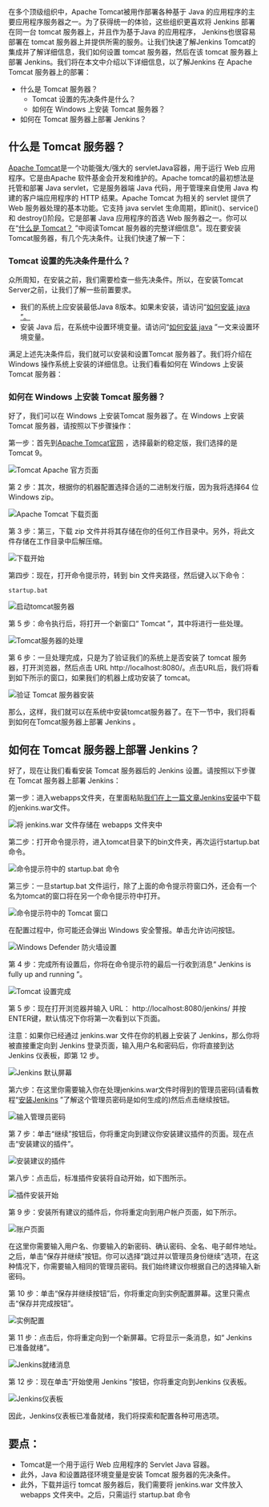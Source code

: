 在多个顶级组织中，Apache Tomcat被用作部署各种基于 Java 的应用程序的主要应用程序服务器之一。为了获得统一的体验，这些组织更喜欢将 Jenkins 部署在同一台 tomcat 服务器上，并且作为基于Java 的应用程序， Jenkins也很容易部署在 tomcat 服务器上并提供所需的服务。让我们快速了解Jenkins Tomcat的集成并了解详细信息，我们如何设置 tomcat 服务器，然后在该 tomcat 服务器上部署 Jenkins。我们将在本文中介绍以下详细信息，以了解Jenkins 在 Apache Tomcat 服务器上的部署：

-   什么是 Tomcat 服务器？
    -   Tomcat 设置的先决条件是什么？
    -   如何在 Windows 上安装 Tomcat 服务器？
-   如何在 Tomcat 服务器上部署 Jenkins？

## 什么是 Tomcat 服务器？

[Apache Tomcat](https://tomcat.apache.org/index.html)是一个功能强大/强大的 servletJava容器，用于运行 Web 应用程序。它是由Apache 软件基金会开发和维护的。Apache tomcat的最初想法是托管和部署 Java servlet，它是服务器端 Java 代码，用于管理来自使用 Java 构建的客户端应用程序的 HTTP 结果。Apache Tomcat 为相关的 servlet 提供了 Web 服务器处理的基本功能。它支持 java servlet 生命周期，即init()、service() 和 destroy()阶段。它是部署 Java 应用程序的首选 Web 服务器之一。你可以在“[什么是 Tomcat？](https://www.educba.com/what-is-apache-tomcat/) ”中阅读Tomcat 服务器的完整详细信息”。现在要安装Tomcat服务器，有几个先决条件。让我们快速了解一下：

### Tomcat 设置的先决条件是什么？

众所周知，在安装之前，我们需要检查一些先决条件。所以，在安装Tomcat Server之前，让我们了解一些前置要求。

-   我们的系统上应安装最低Java 8版本。如果未安装，请访问“[如何安装 java ”。](https://www.toolsqa.com/selenium-webdriver/install-java/)
-   安装 Java 后，在系统中设置环境变量。请访问“[如何安装 java](https://www.toolsqa.com/selenium-webdriver/install-java/) ”一文来设置环境变量。

满足上述先决条件后，我们就可以安装和设置Tomcat 服务器了。我们将介绍在 Windows 操作系统上安装的详细信息。让我们看看如何在 Windows 上安装 Tomcat 服务器：

### 如何在 Windows 上安装 Tomcat 服务器？

好了，我们可以在 Windows 上安装Tomcat 服务器了。在 Windows 上安装 Tomcat 服务器，请按照以下步骤操作：

第一步：首先到[Apache Tomcat官网](https://tomcat.apache.org/) ，选择最新的稳定版，我们选择的是Tomcat 9。

![Tomcat Apache 官方页面](https://www.toolsqa.com/gallery/Jenkins/1.Tomcat%20Apache%20Official%20Page.jpg)

第 2 步：其次，根据你的机器配置选择合适的二进制发行版，因为我将选择64 位 Windows zip。

![Apache Tomcat 下载页面](https://www.toolsqa.com/gallery/Jenkins/2.Apache%20Tomcat%20Download%20Page.jpg)

第 3 步：第三，下载 zip 文件并将其存储在你的任何工作目录中。另外，将此文件存储在工作目录中后解压缩。

![下载开始](https://www.toolsqa.com/gallery/Jenkins/3.Downloading%20Started.jpg)

第四步：现在，打开命令提示符，转到 bin 文件夹路径，然后键入以下命令：

```
startup.bat
```

![启动tomcat服务器](https://www.toolsqa.com/gallery/Jenkins/4.Starting%20tomcat%20server.jpg)

第 5 步：命令执行后，将打开一个新窗口“ Tomcat ”，其中将进行一些处理。

![Tomcat服务器的处理](https://www.toolsqa.com/gallery/Jenkins/5.Processing%20of%20Tomcat%20server.jpg)

第 6 步：一旦处理完成，只是为了验证我们的系统上是否安装了 tomcat 服务器，打开浏览器，然后点击 URL http://localhost:8080/。点击URL后，我们将看到如下所示的窗口，如果我们的机器上成功安装了 tomcat。

![验证 Tomcat 服务器安装](https://www.toolsqa.com/gallery/Jenkins/6.Validation%20of%20Tomcat%20server%20installation.jpg)

那么，这样，我们就可以在系统中安装tomcat服务器了。在下一节中，我们将看到如何在Tomcat服务器上部署 Jenkins 。

## 如何在 Tomcat 服务器上部署 Jenkins？

好了，现在让我们看看安装 Tomcat 服务器后的 Jenkins 设置。请按照以下步骤在 Tomcat 服务器上部署 Jenkins：

第一步：进入webapps文件夹，在里面粘贴[我们在上一篇文章Jenkins安装](https://www.toolsqa.com/jenkins/install-jenkins/)中下载的jenkins.war文件。

![将 jenkins.war 文件存储在 webapps 文件夹中](https://www.toolsqa.com/gallery/Jenkins/7.Storing%20jenkins.war%20file%20in%20webapps%20folder.jpg)

第二步：打开命令提示符，进入tomcat目录下的bin文件夹，再次运行startup.bat命令。

![命令提示符中的 startup.bat 命令](https://www.toolsqa.com/gallery/Jenkins/8.startup.bat%20command%20in%20command%20prompt.jpg)

第三步：一旦startup.bat 文件运行，除了上面的命令提示符窗口外，还会有一个名为tomcat的窗口将在另一个命令提示符中打开。

![命令提示符中的 Tomcat 窗口](https://www.toolsqa.com/gallery/Jenkins/9.Tomcat%20window%20in%20command%20prompt.jpg)

在配置过程中，你可能还会弹出 Windows 安全警报。单击允许访问按钮。

![Windows Defender 防火墙设置](https://www.toolsqa.com/gallery/Jenkins/10.Windows%20Defender%20Firewall%20Setup.jpg)

第 4 步：完成所有设置后，你将在命令提示符的最后一行收到消息“ Jenkins is fully up and running ”。

![Tomcat 设置完成](https://www.toolsqa.com/gallery/Jenkins/11.Tomcat%20setup%20completed.jpg)

第 5 步：现在打开浏览器并输入 URL： http://localhost:8080/jenkins/ 并按ENTER键，默认情况下你将第一次看到以下页面。

注意：如果你已经通过 jenkins.war 文件在你的机器上安装了 Jenkins，那么你将被直接重定向到 Jenkins 登录页面，输入用户名和密码后，你将直接到达 Jenkins 仪表板，即第 12 步。

![Jenkins 默认屏幕](https://www.toolsqa.com/gallery/Jenkins/12.Jenkins%20By%20default%20screen.jpg)

第六步：在这里你需要输入你在处理jenkins.war文件时得到的管理员密码(请看教程“[安装Jenkins](https://www.toolsqa.com/jenkins/install-jenkins/) ”了解这个管理员密码是如何生成的)然后点击继续按钮。

![输入管理员密码](https://www.toolsqa.com/gallery/Jenkins/13.Put%20Admin%20Password.jpg)

第 7 步：单击“继续”按钮后，你将重定向到建议你安装建议插件的页面。现在点击“安装建议的插件”。

![安装建议的插件](https://www.toolsqa.com/gallery/Jenkins/14.Install%20suggested%20plugin.png)

第八步：点击后，标准插件安装将自动开始，如下图所示。

![插件安装开始](https://www.toolsqa.com/gallery/Jenkins/15.Plugin%20installation%20started.png)

第 9 步：安装所有建议的插件后，你将重定向到用户帐户页面，如下所示。

![账户页面](https://www.toolsqa.com/gallery/Jenkins/16.Account%20Page.png)

在这里你需要输入用户名、你要输入的新密码、确认密码、全名、电子邮件地址。之后，单击“保存并继续”按钮。你可以选择“跳过并以管理员身份继续”选项，在这种情况下，你需要输入相同的管理员密码。我们始终建议你根据自己的选择输入新密码。

第 10 步：单击“保存并继续按钮”后，你将重定向到实例配置屏幕。这里只需点击“保存并完成按钮”。

![实例配置](https://www.toolsqa.com/gallery/Jenkins/17.Instance%20Configuration.png)

第 11 步：点击后，你将重定向到一个新屏幕。它将显示一条消息，如“ Jenkins 已准备就绪”。

![Jenkins就绪消息](https://www.toolsqa.com/gallery/Jenkins/18.Jenkins%20Ready%20Message.png)

第 12 步：现在单击“开始使用 Jenkins ”按钮，你将重定向到Jenkins 仪表板。

![Jenkins仪表板](https://www.toolsqa.com/gallery/Jenkins/19.Jenkins%20Dashboard.png)

因此，Jenkins仪表板已准备就绪，我们将探索和配置各种可用选项。

## 要点：

-   Tomcat是一个用于运行 Web 应用程序的 Servlet Java 容器。
-   此外，Java 和设置路径环境变量是安装 Tomcat 服务器的先决条件。
-   此外，下载并运行 tomcat 服务器后，我们需要将 jenkins.war 文件放入 webapps 文件夹中。之后，只需运行 startup.bat 命令